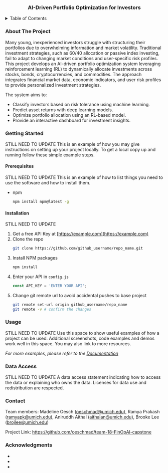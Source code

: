 <h3 align="center"> AI-Driven Portfolio Optimization for Investors</h3>
  </p>
</div>

<!-- TABLE OF CONTENTS -->
<details>
  <summary>Table of Contents</summary>
  <ol>
    <li>
      <a href="#about-the-project">About The Project</a>
    </li>
    <li>
      <a href="#getting-started">Getting Started</a>
      <ul>
        <li><a href="#prerequisites">Prerequisites</a></li>
        <li><a href="#installation">Installation</a></li>
      </ul>
    </li>
    <li><a href="#usage">Usage</a></li>
    <li><a href="#data-access">Data Access</a></li>
    <li><a href="#contact">Contact</a></li>
    <li><a href="#acknowledgments">Acknowledgments</a></li>
  </ol>
</details>



<!-- ABOUT THE PROJECT -->
### About The Project

Many young, inexperienced investors struggle with structuring their portfolios due to overwhelming 
information and market volatility. Traditional investment strategies, such as 60/40 allocation or 
passive index investing, fail to adapt to changing market conditions and user-specific risk profiles. <br />
This project develops an AI-driven portfolio optimization system leveraging reinforcement learning 
(RL) to dynamically allocate investments across stocks, bonds, cryptocurrencies, and commodities. 
The approach integrates financial market data, economic indicators, and user risk profiles to provide 
personalized investment strategies.

The system aims to: <br />
* Classify investors based on risk tolerance using machine learning. <br />
* Predict asset returns with deep learning models. <br />
* Optimize portfolio allocation using an RL-based model. <br />
* Provide an interactive dashboard for investment insights.<br />


<!-- GETTING STARTED -->
### Getting Started
STILL NEED TO UPDATE
This is an example of how you may give instructions on setting up your project locally.
To get a local copy up and running follow these simple example steps.

#### Prerequisites
STILL NEED TO UPDATE
This is an example of how to list things you need to use the software and how to install them.
* npm
  ```sh
  npm install npm@latest -g
  ```

#### Installation
STILL NEED TO UPDATE
1. Get a free API Key at [https://example.com](https://example.com)
2. Clone the repo
   ```sh
   git clone https://github.com/github_username/repo_name.git
   ```
3. Install NPM packages
   ```sh
   npm install
   ```
4. Enter your API in `config.js`
   ```js
   const API_KEY = 'ENTER YOUR API';
   ```
5. Change git remote url to avoid accidental pushes to base project
   ```sh
   git remote set-url origin github_username/repo_name
   git remote -v # confirm the changes
   ```




<!-- USAGE EXAMPLES -->
### Usage
STILL NEED TO UPDATE
Use this space to show useful examples of how a project can be used. Additional screenshots, code examples and demos work well in this space. You may also link to more resources.

_For more examples, please refer to the [Documentation](https://example.com)_




<!-- DATA ACCESS -->
### Data Access
STILL NEED TO UPDATE
A data access statement indicating how to access the data or explaining who owns the data. Licenses for data use and redistribution are respected.




<!-- CONTACT -->
### Contact

Team members: 
Madeline Oesch (oeschmad@umich.edu),
Ramya Prakash (ramyapk@umich.edu),
Aniruddh Aithal (aithalan@umich.edu),
Brooke Lee (brojlee@umich.edu)

Project Link: https://github.com/oeschmad/team-18-FinOpAI-capstone




<!-- ACKNOWLEDGMENTS -->
### Acknowledgments

* []()
* []()
* []()

